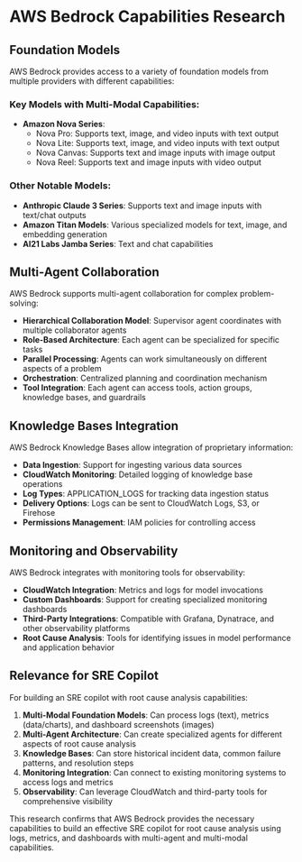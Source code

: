 # AWS Bedrock Capabilities Research

## Foundation Models

AWS Bedrock provides access to a variety of foundation models from multiple providers with different capabilities:

### Key Models with Multi-Modal Capabilities:
- **Amazon Nova Series**:
  - Nova Pro: Supports text, image, and video inputs with text output
  - Nova Lite: Supports text, image, and video inputs with text output
  - Nova Canvas: Supports text and image inputs with image output
  - Nova Reel: Supports text and image inputs with video output

### Other Notable Models:
- **Anthropic Claude 3 Series**: Supports text and image inputs with text/chat outputs
- **Amazon Titan Models**: Various specialized models for text, image, and embedding generation
- **AI21 Labs Jamba Series**: Text and chat capabilities

## Multi-Agent Collaboration

AWS Bedrock supports multi-agent collaboration for complex problem-solving:

- **Hierarchical Collaboration Model**: Supervisor agent coordinates with multiple collaborator agents
- **Role-Based Architecture**: Each agent can be specialized for specific tasks
- **Parallel Processing**: Agents can work simultaneously on different aspects of a problem
- **Orchestration**: Centralized planning and coordination mechanism
- **Tool Integration**: Each agent can access tools, action groups, knowledge bases, and guardrails

## Knowledge Bases Integration

AWS Bedrock Knowledge Bases allow integration of proprietary information:

- **Data Ingestion**: Support for ingesting various data sources
- **CloudWatch Monitoring**: Detailed logging of knowledge base operations
- **Log Types**: APPLICATION_LOGS for tracking data ingestion status
- **Delivery Options**: Logs can be sent to CloudWatch Logs, S3, or Firehose
- **Permissions Management**: IAM policies for controlling access

## Monitoring and Observability

AWS Bedrock integrates with monitoring tools for observability:

- **CloudWatch Integration**: Metrics and logs for model invocations
- **Custom Dashboards**: Support for creating specialized monitoring dashboards
- **Third-Party Integrations**: Compatible with Grafana, Dynatrace, and other observability platforms
- **Root Cause Analysis**: Tools for identifying issues in model performance and application behavior

## Relevance for SRE Copilot

For building an SRE copilot with root cause analysis capabilities:

1. **Multi-Modal Foundation Models**: Can process logs (text), metrics (data/charts), and dashboard screenshots (images)
2. **Multi-Agent Architecture**: Can create specialized agents for different aspects of root cause analysis
3. **Knowledge Bases**: Can store historical incident data, common failure patterns, and resolution steps
4. **Monitoring Integration**: Can connect to existing monitoring systems to access logs and metrics
5. **Observability**: Can leverage CloudWatch and third-party tools for comprehensive visibility

This research confirms that AWS Bedrock provides the necessary capabilities to build an effective SRE copilot for root cause analysis using logs, metrics, and dashboards with multi-agent and multi-modal capabilities.
